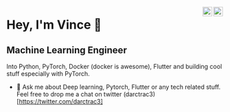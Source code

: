 <a href="https://twitter.com/darctrac3" target="_blank" ><img align="right" alt="Vince's Twitter" width="22px" src="https://cdn.jsdelivr.net/npm/simple-icons@v3/icons/twitter.svg" /></a><a href="https://www.linkedin.com/in/v3nvince/" target="_blank"><img align="right" alt="Vince's Linkdein" width="22px" src="https://cdn.jsdelivr.net/npm/simple-icons@v3/icons/linkedin.svg" /></a>


# Hey, I'm Vince 👋

## Machine Learning Engineer
Into Python, PyTorch, Docker (docker is awesome), Flutter and building cool stuff especially with PyTorch.
- 🤔 Ask me about Deep learning, Pytorch, Flutter or any tech related stuff. Feel free to drop me a chat on twitter (darctrac3)[https://twitter.com/darctrac3]

<!--- <img align="left" alt="Vince's Github Stats" src="https://github-readme-stats.vercel.app/api?username=Droid021&show_icons=true&hide_border=true&hide=contribs,issues&count_private=true&include_all_commits=false" /> --->
